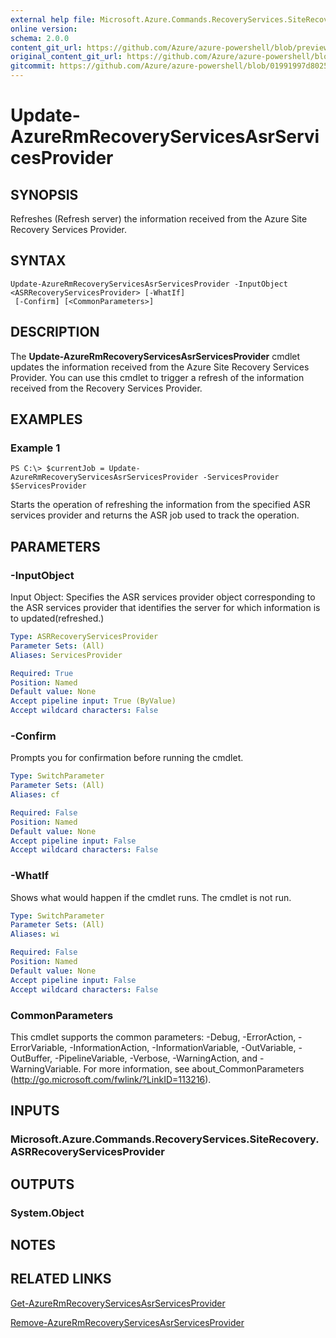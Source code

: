 ```yaml
---
external help file: Microsoft.Azure.Commands.RecoveryServices.SiteRecovery.dll-Help.xml
online version:
schema: 2.0.0
content_git_url: https://github.com/Azure/azure-powershell/blob/preview/src/ResourceManager/RecoveryServices.SiteRecovery/Commands.RecoveryServices.SiteRecovery/help/Update-AzureRmRecoveryServicesAsrServicesProvider.md
original_content_git_url: https://github.com/Azure/azure-powershell/blob/preview/src/ResourceManager/RecoveryServices.SiteRecovery/Commands.RecoveryServices.SiteRecovery/help/Update-AzureRmRecoveryServicesAsrServicesProvider.md
gitcommit: https://github.com/Azure/azure-powershell/blob/01991997d8025016140f94010af77fc3145fefff
---
```


# Update-AzureRmRecoveryServicesAsrServicesProvider

## SYNOPSIS
Refreshes (Refresh server) the information received from the Azure Site Recovery Services Provider.

## SYNTAX

```
Update-AzureRmRecoveryServicesAsrServicesProvider -InputObject <ASRRecoveryServicesProvider> [-WhatIf]
 [-Confirm] [<CommonParameters>]
```

## DESCRIPTION
The **Update-AzureRmRecoveryServicesAsrServicesProvider** cmdlet updates the information received from the Azure Site Recovery Services Provider.
You can use this cmdlet to trigger a refresh of the information received from the Recovery Services Provider.

## EXAMPLES

### Example 1
```
PS C:\> $currentJob = Update-AzureRmRecoveryServicesAsrServicesProvider -ServicesProvider $ServicesProvider
```

Starts the operation of refreshing the information from the specified ASR services provider and returns the ASR job used to track the operation. 

## PARAMETERS

### -InputObject
Input Object: Specifies the ASR services provider object corresponding to the ASR services provider that identifies the server for which information is to updated(refreshed.)

```yaml
Type: ASRRecoveryServicesProvider
Parameter Sets: (All)
Aliases: ServicesProvider

Required: True
Position: Named
Default value: None
Accept pipeline input: True (ByValue)
Accept wildcard characters: False
```

### -Confirm
Prompts you for confirmation before running the cmdlet.

```yaml
Type: SwitchParameter
Parameter Sets: (All)
Aliases: cf

Required: False
Position: Named
Default value: None
Accept pipeline input: False
Accept wildcard characters: False
```

### -WhatIf
Shows what would happen if the cmdlet runs. The cmdlet is not run.

```yaml
Type: SwitchParameter
Parameter Sets: (All)
Aliases: wi

Required: False
Position: Named
Default value: None
Accept pipeline input: False
Accept wildcard characters: False
```

### CommonParameters
This cmdlet supports the common parameters: -Debug, -ErrorAction, -ErrorVariable, -InformationAction, -InformationVariable, -OutVariable, -OutBuffer, -PipelineVariable, -Verbose, -WarningAction, and -WarningVariable. For more information, see about_CommonParameters (http://go.microsoft.com/fwlink/?LinkID=113216).

## INPUTS

### Microsoft.Azure.Commands.RecoveryServices.SiteRecovery.ASRRecoveryServicesProvider

## OUTPUTS

### System.Object

## NOTES

## RELATED LINKS

[Get-AzureRmRecoveryServicesAsrServicesProvider](./Get-AzureRmRecoveryServicesAsrServicesProvider.md)

[Remove-AzureRmRecoveryServicesAsrServicesProvider](./Remove-AzureRmRecoveryServicesAsrServicesProvider.md)
